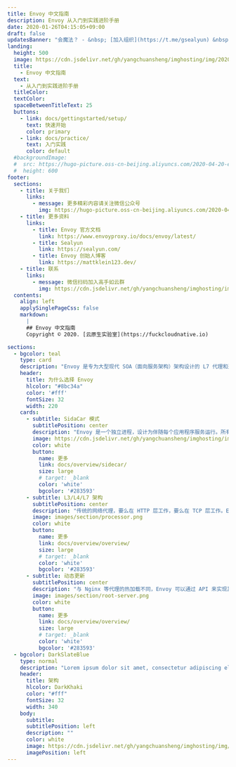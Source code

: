 ```yaml
---
title: Envoy 中文指南 
description: Envoy 从入门到实践进阶手册
date: 2020-01-26T04:15:05+09:00
draft: false
updatesBanner: "会魔法？ - &nbsp; [加入组织](https://t.me/gsealyun) &nbsp; 深入交流"
landing:
  height: 500
  image: https://cdn.jsdelivr.net/gh/yangchuansheng/imghosting/img/20200501224554.png 
  title:
    - Envoy 中文指南
  text:
    - 从入门到实践进阶手册 
  titleColor:
  textColor: 
  spaceBetweenTitleText: 25
  buttons:
    - link: docs/gettingstarted/setup/ 
      text: 快速开始
      color: primary
    - link: docs/practice/ 
      text: 入门实践 
      color: default
  #backgroundImage: 
  #  src: https://hugo-picture.oss-cn-beijing.aliyuncs.com/2020-04-20-envoy_proxy.webp 
  #  height: 600
footer:
  sections:
    - title: 关于我们 
      links:
        - message: 更多精彩内容请关注微信公众号
          img: https://hugo-picture.oss-cn-beijing.aliyuncs.com/2020-04-20-20200405205151.webp 
    - title: 更多资料 
      links:
        - title: Envoy 官方文档
          link: https://www.envoyproxy.io/docs/envoy/latest/ 
        - title: Sealyun 
          link: https://sealyun.com/
        - title: Envoy 创始人博客
          link: https://mattklein123.dev/
    - title: 联系
      links:
        - message: 微信扫码加入高手如云群
          img: https://cdn.jsdelivr.net/gh/yangchuansheng/imghosting/img/20200430221955.png 
  contents: 
    align: left
    applySinglePageCss: false 
    markdown:
      |
      ## Envoy 中文指南 
      Copyright © 2020. [云原生实验室](https://fuckcloudnative.io)

sections:
  - bgcolor: teal
    type: card
    description: "Envoy 是专为大型现代 SOA（面向服务架构）架构设计的 L7 代理和通信总线，体积小，性能高，它通过一款单一的软件满足了我们的众多需求，而不需要我们去搭配一些工具混合使用。"
    header: 
      title: 为什么选择 Envoy
      hlcolor: "#8bc34a"
      color: '#fff'
      fontSize: 32
      width: 220
    cards:
      - subtitle: SidaCar 模式 
        subtitlePosition: center
        description: "Envoy 是一个独立进程，设计为伴随每个应用程序服务运行。所有的 Envoy 形成一个透明的通信网格，每个应用程序发送消息到本地主机或从本地主机接收消息，不需要知道网络拓扑。"
        image: https://cdn.jsdelivr.net/gh/yangchuansheng/imghosting/img/20200430142752.png 
        color: white
        button: 
          name: 更多
          link: docs/overview/sidecar/ 
          size: large
          # target: _blank
          color: 'white'
          bgcolor: '#283593'
      - subtitle: L3/L4/L7 架构 
        subtitlePosition: center
        description: "传统的网络代理，要么在 HTTP 层工作，要么在 TCP 层工作。Envoy 支持同时在 3/4 层和 7 层操作，以此应对这两种方法各自都有其实际限制的现实。"
        image: images/section/processor.png
        color: white
        button: 
          name: 更多
          link: docs/overview/overview/ 
          size: large
          # target: _blank
          color: 'white'
          bgcolor: '#283593'
      - subtitle: 动态更新 
        subtitlePosition: center
        description: "与 Nginx 等代理的热加载不同，Envoy 可以通过 API 来实现其控制平面，控制平面可以集中服务发现，并通过 API 接口动态下发规则更新数据平面的配置，不需要重启数据平面的代理。"
        image: images/section/root-server.png
        color: white
        button: 
          name: 更多
          link: docs/overview/overview/ 
          size: large
          # target: _blank
          color: 'white'
          bgcolor: '#283593'
  - bgcolor: DarkSlateBlue
    type: normal
    description: "Lorem ipsum dolor sit amet, consectetur adipiscing elit. Fusce id eleifend erat. Integer eget mattis augue. Suspendisse semper laoreet tortor sed convallis. Nulla ac euismod lorem"
    header:
      title: 架构 
      hlcolor: DarkKhaki
      color: "#fff"
      fontSize: 32
      width: 340
    body:
      subtitle: 
      subtitlePosition: left
      description: ""
      color: white
      image: https://cdn.jsdelivr.net/gh/yangchuansheng/imghosting/img/20200504160047.png 
      imagePosition: left 
---
```


